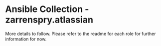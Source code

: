 # Ansible Collection - zarrenspry.atlassian

More details to follow. Please refer to the readme for each role for further
information for now.
